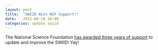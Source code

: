 ```yaml
---
layout: post
title:  "SWIID Wins NSF Support!"
date:   2015-08-10 10:40
categories: update swiid
---
```


The National Science Foundation [has awarded three years of support](http://www.nsf.gov/awardsearch/showAward?AWD_ID=1533746) to update and improve the SWIID!  Yay!
